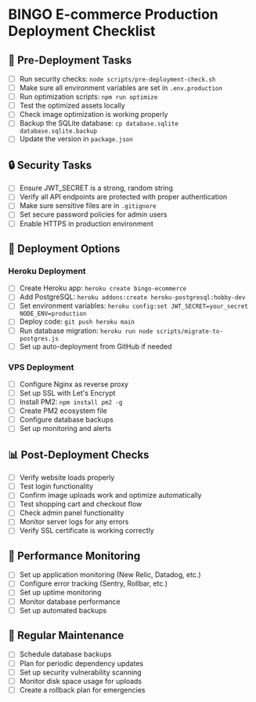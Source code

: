 # BINGO E-commerce Production Deployment Checklist

## 🔄 Pre-Deployment Tasks

- [ ] Run security checks: `node scripts/pre-deployment-check.sh`
- [ ] Make sure all environment variables are set in `.env.production`
- [ ] Run optimization scripts: `npm run optimize`
- [ ] Test the optimized assets locally
- [ ] Check image optimization is working properly
- [ ] Backup the SQLite database: `cp database.sqlite database.sqlite.backup`
- [ ] Update the version in `package.json`

## 🔒 Security Tasks

- [ ] Ensure JWT_SECRET is a strong, random string
- [ ] Verify all API endpoints are protected with proper authentication
- [ ] Make sure sensitive files are in `.gitignore`
- [ ] Set secure password policies for admin users
- [ ] Enable HTTPS in production environment

## 🚀 Deployment Options

### Heroku Deployment
- [ ] Create Heroku app: `heroku create bingo-ecommerce`
- [ ] Add PostgreSQL: `heroku addons:create heroku-postgresql:hobby-dev`
- [ ] Set environment variables: `heroku config:set JWT_SECRET=your_secret NODE_ENV=production`
- [ ] Deploy code: `git push heroku main`
- [ ] Run database migration: `heroku run node scripts/migrate-to-postgres.js`
- [ ] Set up auto-deployment from GitHub if needed

### VPS Deployment
- [ ] Configure Nginx as reverse proxy
- [ ] Set up SSL with Let's Encrypt
- [ ] Install PM2: `npm install pm2 -g`
- [ ] Create PM2 ecosystem file
- [ ] Configure database backups
- [ ] Set up monitoring and alerts

## 📊 Post-Deployment Checks

- [ ] Verify website loads properly
- [ ] Test login functionality
- [ ] Confirm image uploads work and optimize automatically
- [ ] Test shopping cart and checkout flow
- [ ] Check admin panel functionality
- [ ] Monitor server logs for any errors
- [ ] Verify SSL certificate is working correctly

## 🔧 Performance Monitoring

- [ ] Set up application monitoring (New Relic, Datadog, etc.)
- [ ] Configure error tracking (Sentry, Rollbar, etc.)
- [ ] Set up uptime monitoring
- [ ] Monitor database performance
- [ ] Set up automated backups

## 🔄 Regular Maintenance

- [ ] Schedule database backups
- [ ] Plan for periodic dependency updates
- [ ] Set up security vulnerability scanning
- [ ] Monitor disk space usage for uploads
- [ ] Create a rollback plan for emergencies
